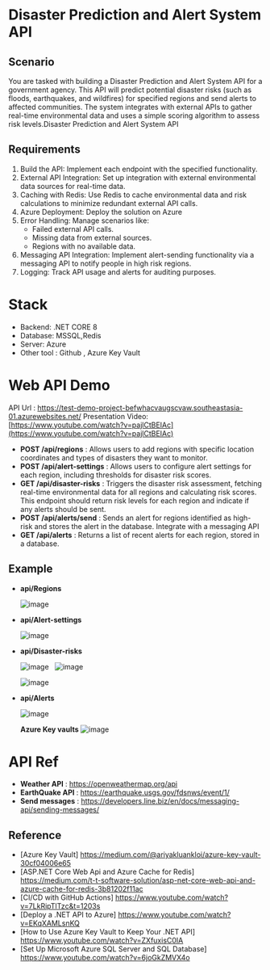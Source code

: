 # Disaster Prediction and Alert System API 


## Scenario
You are tasked with building a Disaster Prediction and Alert System API for a government agency. This API will predict 
potential disaster risks (such as floods, earthquakes, and wildfires) for specified regions and send alerts to affected 
communities. The system integrates with external APIs to gather real-time environmental data and uses a simple scoring 
algorithm to assess risk levels.Disaster Prediction and Alert System API 


## Requirements
1. Build the API: Implement each endpoint with the specified functionality.
2. External API Integration: Set up integration with external environmental data sources for real-time data.
3. Caching with Redis: Use Redis to cache environmental data and risk calculations to minimize redundant external 
API calls.
4. Azure Deployment: Deploy the solution on Azure
5. Error Handling: Manage scenarios like:
   - Failed external API calls.
   - Missing data from external sources.
   - Regions with no available data.  
6. Messaging API Integration: Implement alert-sending functionality via a messaging API to notify people in high risk regions.
7. Logging: Track API usage and alerts for auditing purposes.


# Stack
- Backend: .NET CORE 8
- Database: MSSQL,Redis
- Server: Azure
- Other tool : Github , Azure Key Vault


# Web API Demo
  API Url : https://test-demo-project-befwhacvaugscvaw.southeastasia-01.azurewebsites.net/
  Presentation Video: [https://www.youtube.com/watch?v=pajlCtBEIAc](https://www.youtube.com/watch?v=pajlCtBEIAc)
  - **POST /api/regions** : Allows users to add regions with specific location coordinates and types of disasters they want to monitor. 
  - **POST /api/alert-settings** : Allows users to configure alert settings for each region, including thresholds for disaster risk scores. 
  - **GET /api/disaster-risks** : Triggers the disaster risk assessment, fetching real-time environmental data for all regions and calculating risk scores. This endpoint should return risk levels for each region and indicate if any alerts should be sent. 
  - **POST /api/alerts/send** : Sends an alert for regions identified as high-risk and stores the alert in the database. Integrate with a messaging API 
  - **GET /api/alerts** : Returns a list of recent alerts for each region, stored in a database.
 
  ## Example
  - **api/Regions**
    
    ![image](https://github.com/user-attachments/assets/9e245e39-83a2-43c9-b1f8-cd408f354361)
    

  - **api/Alert-settings**
    
    ![image](https://github.com/user-attachments/assets/76878810-a1ba-43cd-89da-8e9e17aa5419)
    

  - **api/Disaster-risks**
    
    ![image](https://github.com/user-attachments/assets/85bc78af-96b5-46f0-b5d9-db34e7886867) &nbsp; ![image](https://github.com/user-attachments/assets/a05bc398-84f6-4e69-9d17-e8e148c2ea8c)
 
    ![image](https://github.com/user-attachments/assets/70adea8c-c86f-4ae5-8a82-cb7dfd0c7a55)



  - **api/Alerts**
    
    ![image](https://github.com/user-attachments/assets/fa0a8976-3c13-480d-b462-e749fc2d21bf)


    **Azure Key vaults**
   ![image](https://github.com/user-attachments/assets/f90ab515-a8ff-417b-b2b7-817a809525c0)





# API Ref
- **Weather API** : https://openweathermap.org/api
- **EarthQuake API** : https://earthquake.usgs.gov/fdsnws/event/1/
- **Send messages** : https://developers.line.biz/en/docs/messaging-api/sending-messages/


## Reference
- [Azure Key Vault] https://medium.com/@ariyakluankloi/azure-key-vault-30cf04006e65
- [ASP.NET Core Web Api and Azure Cache for Redis] https://medium.com/t-t-software-solution/asp-net-core-web-api-and-azure-cache-for-redis-3b81202f11ac
- [CI/CD with GitHub Actions] https://www.youtube.com/watch?v=7LkRipTlTzc&t=1203s
- [Deploy a .NET API to Azure] https://www.youtube.com/watch?v=EKqXAMLsnKQ
- [How to Use Azure Key Vault to Keep Your .NET API] https://www.youtube.com/watch?v=ZXfuxisC0IA
- [Set Up Microsoft Azure SQL Server and SQL Database] https://www.youtube.com/watch?v=6joGkZMVX4o
